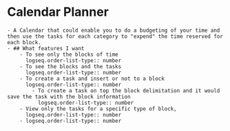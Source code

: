 # Calendar Planner
	- A Calendar that could enable you to do a budgeting of your time and then use the tasks for each category to "expend" the time reserved for each block.
	- ## What features I want
		- To see only the blocks of time
		  logseq.order-list-type:: number
		- To see the blocks and the tasks
		  logseq.order-list-type:: number
		- To create a task and insert or not to a block
		  logseq.order-list-type:: number
			- To create a task on top the block delimitation and it would save the task with the block information
			  logseq.order-list-type:: number
		- View only the tasks for a specific type of block,
		  logseq.order-list-type:: number
		- logseq.order-list-type:: number